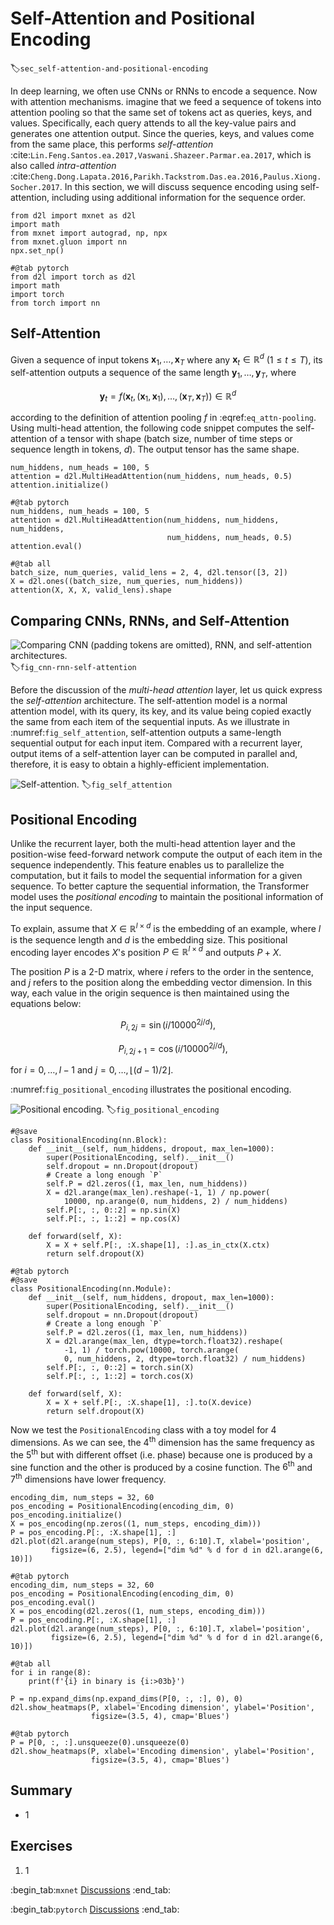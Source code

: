 # Self-Attention and Positional Encoding
:label:`sec_self-attention-and-positional-encoding`

In deep learning,
we often use CNNs or RNNs to encode a sequence.
Now with attention mechanisms.
imagine that we feed a sequence of tokens
into attention pooling
so that
the same set of tokens
act as queries, keys, and values.
Specifically,
each query attends to all the key-value pairs
and generates one attention output.
Since the queries, keys, and values
come from the same place,
this performs
*self-attention* :cite:`Lin.Feng.Santos.ea.2017,Vaswani.Shazeer.Parmar.ea.2017`, which is also called *intra-attention* :cite:`Cheng.Dong.Lapata.2016,Parikh.Tackstrom.Das.ea.2016,Paulus.Xiong.Socher.2017`.
In this section,
we will discuss sequence encoding using self-attention,
including using additional information for the sequence order.

```{.python .input}
from d2l import mxnet as d2l
import math
from mxnet import autograd, np, npx
from mxnet.gluon import nn
npx.set_np()
```

```{.python .input}
#@tab pytorch
from d2l import torch as d2l
import math
import torch
from torch import nn
```

## Self-Attention

Given a sequence of input tokens
$\mathbf{x}_1, \ldots, \mathbf{x}_T$ where any $\mathbf{x}_t \in \mathbb{R}^d$ ($1 \leq t \leq T$),
its self-attention outputs
a sequence of the same length
$\mathbf{y}_1, \ldots, \mathbf{y}_T$,
where

$$\mathbf{y}_t = f(\mathbf{x}_t, (\mathbf{x}_1, \mathbf{x}_1), \ldots, (\mathbf{x}_T, \mathbf{x}_T)) \in \mathbb{R}^d$$

according to the definition of attention pooling $f$ in
:eqref:`eq_attn-pooling`.
Using multi-head attention,
the following code snippet
computes the self-attention of a tensor
with shape (batch size, number of time steps or sequence length in tokens, $d$).
The output tensor has the same shape.

```{.python .input}
num_hiddens, num_heads = 100, 5
attention = d2l.MultiHeadAttention(num_hiddens, num_heads, 0.5)
attention.initialize()
```

```{.python .input}
#@tab pytorch
num_hiddens, num_heads = 100, 5
attention = d2l.MultiHeadAttention(num_hiddens, num_hiddens, num_hiddens,
                                   num_hiddens, num_heads, 0.5)
attention.eval()
```

```{.python .input}
#@tab all
batch_size, num_queries, valid_lens = 2, 4, d2l.tensor([3, 2])
X = d2l.ones((batch_size, num_queries, num_hiddens))
attention(X, X, X, valid_lens).shape
```

## Comparing CNNs, RNNs, and Self-Attention

![Comparing CNN (padding tokens are omitted), RNN, and self-attention architectures.](../img/cnn-rnn-self-attention.svg)
:label:`fig_cnn-rnn-self-attention`



Before the discussion of the *multi-head attention* layer, let us quick express the *self-attention* architecture. The self-attention model is a normal attention model, with its query, its key, and its value being copied exactly the same from each item of the sequential inputs. As we illustrate in :numref:`fig_self_attention`, self-attention outputs a same-length sequential output for each input item. Compared with a recurrent layer, output items of a self-attention layer can be computed in parallel and, therefore, it is easy to obtain a highly-efficient implementation.

![Self-attention.](../img/self-attention.svg)
:label:`fig_self_attention`

## Positional Encoding

Unlike the recurrent layer, both the multi-head attention layer and the position-wise feed-forward network compute the output of each item in the sequence independently. This feature enables us to parallelize the computation, but it fails to model the sequential information for a given sequence. To better capture the sequential information, the Transformer model uses the *positional encoding* to maintain the positional information of the input sequence.

To explain, assume that $X\in\mathbb R^{l\times d}$ is the embedding of an example, where $l$ is the sequence length and $d$ is the embedding size. This positional encoding layer encodes $X$'s position $P\in\mathbb R^{l\times d}$ and outputs $P+X$.

The position $P$ is a 2-D matrix, where $i$ refers to the order in the sentence, and $j$ refers to the position along the embedding vector dimension. In this way, each value in the origin sequence is then maintained using the equations below:

$$P_{i, 2j} = \sin(i/10000^{2j/d}),$$

$$\quad P_{i, 2j+1} = \cos(i/10000^{2j/d}),$$

for $i=0,\ldots, l-1$ and $j=0,\ldots,\lfloor(d-1)/2\rfloor$.


:numref:`fig_positional_encoding` illustrates the positional encoding.

![Positional encoding.](../img/positional-encoding.svg)
:label:`fig_positional_encoding`

```{.python .input}
#@save
class PositionalEncoding(nn.Block):
    def __init__(self, num_hiddens, dropout, max_len=1000):
        super(PositionalEncoding, self).__init__()
        self.dropout = nn.Dropout(dropout)
        # Create a long enough `P`
        self.P = d2l.zeros((1, max_len, num_hiddens))
        X = d2l.arange(max_len).reshape(-1, 1) / np.power(
            10000, np.arange(0, num_hiddens, 2) / num_hiddens)
        self.P[:, :, 0::2] = np.sin(X)
        self.P[:, :, 1::2] = np.cos(X)

    def forward(self, X):
        X = X + self.P[:, :X.shape[1], :].as_in_ctx(X.ctx)
        return self.dropout(X)
```

```{.python .input}
#@tab pytorch
#@save
class PositionalEncoding(nn.Module):
    def __init__(self, num_hiddens, dropout, max_len=1000):
        super(PositionalEncoding, self).__init__()
        self.dropout = nn.Dropout(dropout)
        # Create a long enough `P`
        self.P = d2l.zeros((1, max_len, num_hiddens))
        X = d2l.arange(max_len, dtype=torch.float32).reshape(
            -1, 1) / torch.pow(10000, torch.arange(
            0, num_hiddens, 2, dtype=torch.float32) / num_hiddens)
        self.P[:, :, 0::2] = torch.sin(X)
        self.P[:, :, 1::2] = torch.cos(X)

    def forward(self, X):
        X = X + self.P[:, :X.shape[1], :].to(X.device)
        return self.dropout(X)
```

Now we test the `PositionalEncoding` class with a toy model for 4 dimensions. As we can see, the $4^{\mathrm{th}}$ dimension has the same frequency as the $5^{\mathrm{th}}$ but with different offset (i.e. phase) because one is produced by a sine function and the other is produced by a cosine function. The $6^{\mathrm{th}}$ and $7^{\mathrm{th}}$ dimensions have lower frequency.

```{.python .input}
encoding_dim, num_steps = 32, 60
pos_encoding = PositionalEncoding(encoding_dim, 0)
pos_encoding.initialize()
X = pos_encoding(np.zeros((1, num_steps, encoding_dim)))
P = pos_encoding.P[:, :X.shape[1], :]
d2l.plot(d2l.arange(num_steps), P[0, :, 6:10].T, xlabel='position',
         figsize=(6, 2.5), legend=["dim %d" % d for d in d2l.arange(6, 10)])
```

```{.python .input}
#@tab pytorch
encoding_dim, num_steps = 32, 60
pos_encoding = PositionalEncoding(encoding_dim, 0)
pos_encoding.eval()
X = pos_encoding(d2l.zeros((1, num_steps, encoding_dim)))
P = pos_encoding.P[:, :X.shape[1], :]
d2l.plot(d2l.arange(num_steps), P[0, :, 6:10].T, xlabel='position',
         figsize=(6, 2.5), legend=["dim %d" % d for d in d2l.arange(6, 10)])
```

```{.python .input}
#@tab all
for i in range(8):
    print(f'{i} in binary is {i:>03b}')
```

```{.python .input}
P = np.expand_dims(np.expand_dims(P[0, :, :], 0), 0)
d2l.show_heatmaps(P, xlabel='Encoding dimension', ylabel='Position',
                  figsize=(3.5, 4), cmap='Blues')
```

```{.python .input}
#@tab pytorch
P = P[0, :, :].unsqueeze(0).unsqueeze(0)
d2l.show_heatmaps(P, xlabel='Encoding dimension', ylabel='Position',
                  figsize=(3.5, 4), cmap='Blues')
```

## Summary

* 1


## Exercises

1. 1


:begin_tab:`mxnet`
[Discussions](https://discuss.d2l.ai/t/xxx)
:end_tab:

:begin_tab:`pytorch`
[Discussions](https://discuss.d2l.ai/t/xxx)
:end_tab:
